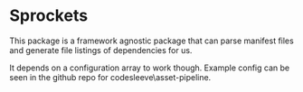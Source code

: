 # Sprockets

This package is a framework agnostic package that can parse manifest files and generate file listings of dependencies for us.

It depends on a configuration array to work though. Example config can be seen in the github repo for codesleeve\asset-pipeline.



